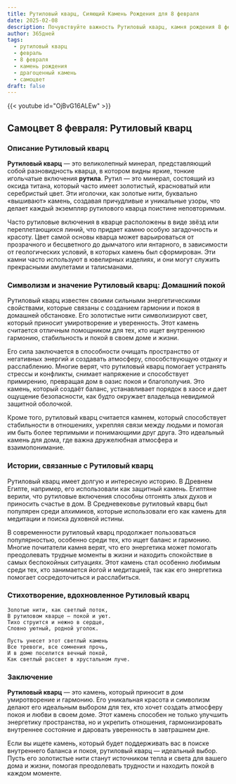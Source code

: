 ```yaml
---
title: Рутиловый кварц, Сияющий Камень Рождения для 8 февраля
date: 2025-02-08
description: Почувствуйте важность Рутиловый кварц, камня рождения 8 февраля, который символизирует Домашний покой. Пусть его красота и значение осветят ваш день.
author: 365дней
tags:
  - рутиловый кварц
  - февраль
  - 8 февраля
  - камень рождения
  - драгоценный камень
  - самоцвет
draft: false
---
```


{{< youtube id="OjBvG16ALEw" >}}

## Самоцвет 8 февраля: Рутиловый кварц

### Описание Рутиловый кварц

**Рутиловый кварц** — это великолепный минерал, представляющий собой разновидность кварца, в котором видны яркие, тонкие игольчатые включения **рутила**. Рутил — это минерал, состоящий из оксида титана, который часто имеет золотистый, красноватый или серебристый цвет. Эти иголочки, как золотые нити, буквально «вышивают» камень, создавая причудливые и уникальные узоры, что делает каждый экземпляр рутилового кварца поистине неповторимым.

Часто рутиловые включения в кварце расположены в виде звёзд или переплетающихся линий, что придает камню особую загадочность и красоту. Цвет самой основы кварца может варьироваться от прозрачного и бесцветного до дымчатого или янтарного, в зависимости от геологических условий, в которых камень был сформирован. Эти камни часто используют в ювелирных изделиях, и они могут служить прекрасными амулетами и талисманами.

### Символизм и значение Рутиловый кварц: Домашний покой

Рутиловый кварц известен своими сильными энергетическими свойствами, которые связаны с созданием гармонии и покоя в домашней обстановке. Его золотистые нити символизируют свет, который приносит умиротворение и уверенность. Этот камень считается отличным помощником для тех, кто ищет внутреннюю гармонию, стабильность и покой в своем доме и жизни.

Его сила заключается в способности очищать пространство от негативных энергий и создавать атмосферу, способствующую отдыху и расслаблению. Многие верят, что рутиловый кварц помогает устранять стрессы и конфликты, снимает напряжение и способствует примирению, превращая дом в оазис покоя и благополучия. Это камень, который создаёт баланс, устанавливает порядок в хаосе и дает ощущение безопасности, как будто окружает владельца невидимой защитной оболочкой.

Кроме того, рутиловый кварц считается камнем, который способствует стабильности в отношениях, укрепляя связи между людьми и помогая им быть более терпимыми и понимающими друг друга. Это идеальный камень для дома, где важна дружелюбная атмосфера и взаимопонимание.

### Истории, связанные с Рутиловый кварц

Рутиловый кварц имеет долгую и интересную историю. В Древнем Египте, например, его использовали как защитный камень. Египтяне верили, что рутиловые включения способны отгонять злых духов и приносить счастье в дом. В Средневековье рутиловый кварц был популярен среди алхимиков, которые использовали его как камень для медитации и поиска духовной истины.

В современности рутиловый кварц продолжает пользоваться популярностью, особенно среди тех, кто ищет баланс и гармонию. Многие почитатели камня верят, что его энергетика может помогать преодолевать трудные моменты в жизни и находить спокойствие в самых беспокойных ситуациях. Этот камень стал особенно любимым среди тех, кто занимается йогой и медитацией, так как его энергетика помогает сосредоточиться и расслабиться.

### Стихотворение, вдохновленное Рутиловый кварц

	Золотые нити, как светлый поток,  
	В рутиловом кварце — покой и уют.  
	Тихо струится и нежно в сердце,  
	Словно уютный, родной уголок.
	
	Пусть унесет этот светлый камень  
	Все тревоги, все сомнения прочь,  
	И в доме поселится вечный покой,  
	Как светлый рассвет в хрустальном луче.

### Заключение

**Рутиловый кварц** — это камень, который приносит в дом умиротворение и гармонию. Его уникальная красота и символизм делают его идеальным выбором для тех, кто хочет создать атмосферу покоя и любви в своем доме. Этот камень способен не только улучшить энергетику пространства, но и укрепить отношения, гармонизировать внутреннее состояние и даровать уверенность в завтрашнем дне.

Если вы ищете камень, который будет поддерживать вас в поиске внутреннего баланса и покоя, рутиловый кварц — идеальный выбор. Пусть его золотистые нити станут источником тепла и света для вашего дома и жизни, помогая преодолевать трудности и находить покой в каждом моменте.